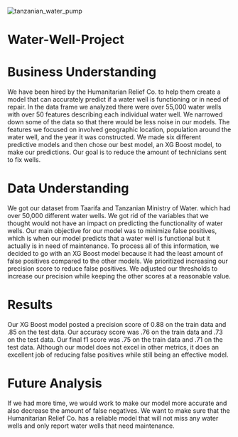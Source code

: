 ![tanzanian_water_pump](photo/tanzanian_water_pump.jpeg)

# Water-Well-Project

# Business Understanding 

We have been hired by the Humanitarian Relief Co. to help them create a model that can accurately predict if a water well is functioning or in need of repair.  In the data frame we analyzed there were over 55,000 water wells with over 50 features describing each individual water well. We narrowed down some of the data so that there would be less noise in our models. The features we focused on involved geographic location, population around the water well, and the year it was constructed. We made six different predictive models and then chose our best model, an XG Boost model, to make our predictions. Our goal is to reduce the amount of technicians sent to fix wells.

# Data Understanding 

We got our dataset from Taarifa and Tanzanian Ministry of Water. which had over 50,000 different water wells. We got rid of the variables that we thought would not have an impact on predicting the functionality of water wells. Our main objective for our model was to minimize false positives, which is when our model predicts that a water well is functional but it actually is in need of maintenance. To process all of this information, we decided to go with an XG Boost model because it had the least amount of false positives compared to the other models. We prioritized increasing our precision score to reduce false positives. We adjusted our thresholds to increase our precision while keeping the other scores at a reasonable value. 

# Results 

Our XG Boost model posted a precision score of 0.88 on the train data and .85 on the test data. Our accuracy score was .76 on the train data and .73 on the test data. Our final f1 score was .75 on the train data and .71 on the test data. Although our model does not excel in other metrics, it does an excellent job of reducing false positives while still being an effective model. 

# Future Analysis 

If we had more time, we would work to make our model more accurate and also decrease the amount of false negatives. We want to make sure that the Humanitarian Relief Co. has a reliable model that will not miss any water wells and only report water wells that need maintenance. 
